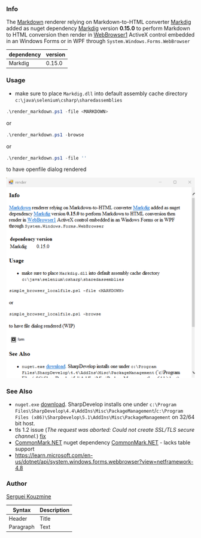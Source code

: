 ### Info


The [Markdown](https://www.markdownguide.org/basic-syntax/) renderer relying on Markdown-to-HTML converter [Markdig](https://github.com/xoofx/markdig) added as nuget dependency [Markdig](https://www.nuget.org/packages/Markdig) version __0.15.0__ to perform Markdown to HTML conversion then render in
 [WebBrowser1](https://learn.microsoft.com/en-us/dotnet/desktop/winforms/controls/webbrowser-control-overview) ActiveX control embedded in an Windows Forms or in WPF through `System.Windows.Forms.WebBrowser`


| dependency  | version  |
| ----------- | -------- |
| Markdig     | 0.15.0   |

### Usage

* make sure  to place `Markdig.dll` into default assembly cache directory `c:\java\selenium\csharp\sharedassemblies`
```powershell
.\render_markdown.ps1 -file <MARKDOWN>
```
or

```powershell
.\render_markdown.ps1 -browse
```
or

```powershell
.\render_markdown.ps1 -file ''
```
to have openfile dialog rendered


![form](screenshots/form.png)

### See Also
   * `nuget.exe` [download](https://dist.nuget.org/win-x86-commandline/v2.8.6/nuget.exe). SharpDevelop installs one under `c:\Program Files\SharpDevelop\4.4\AddIns\Misc\PackageManagement`/`c:\Program Files (x86)\SharpDevelop\5.1\AddIns\Misc\PackageManagement` on 32/64 bit host.
  * tls 1.2 issue  (*The request was aborted: Could not create SSL/TLS secure channel.*) [fix](https://stackoverflow.com/questions/58993743/could-not-create-ssl-tls-secure-channel-while-trying-to-search-for-nuget-package)
  * [CommonMark.NET](https://github.com/Knagis/CommonMark.NET) nuget dependency [CommonMark.NET](https://www.nuget.org/packages/CommonMark.NET) - lacks table support
  * https://learn.microsoft.com/en-us/dotnet/api/system.windows.forms.webbrowser?view=netframework-4.8

### Author
[Serguei Kouzmine](kouzmine_serguei@yahoo.com)




| Syntax      | Description |
| ----------- | ----------- |
| Header      | Title       |
| Paragraph   | Text        |
